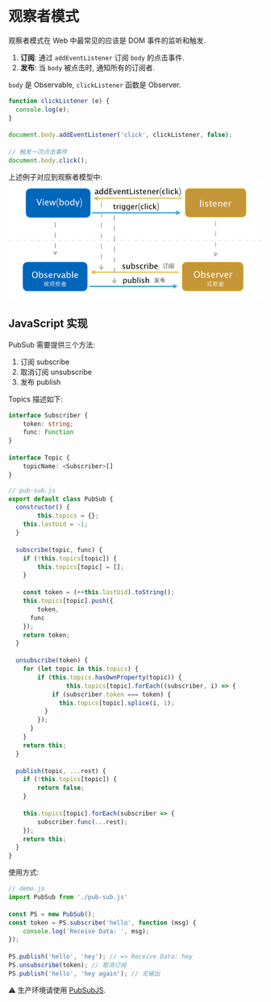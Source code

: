 # 观察者模式

观察者模式在 Web 中最常见的应该是 DOM 事件的监听和触发.

1. **订阅**: 通过 `addEventListener` 订阅 `body` 的点击事件.
2. **发布**: 当 `body` 被点击时, 通知所有的订阅者.

`body` 是 Observable, `clickListener` 函数是 Observer.

```javascript
function clickListener (e) {
  console.log(e);
}

document.body.addEventListener('click', clickListener, false);

// 触发一次点击事件
document.body.click();
```

上述例子对应到观察者模型中: 
![](../assets/observer-1.png)

## JavaScript 实现

PubSub 需要提供三个方法:

1. 订阅 subscribe
2. 取消订阅 unsubscribe
3. 发布 publish

Topics 描述如下:

```typescript
interface Subscriber {
    token: string;
    func: Function
}

interface Topic {
    topicName: <Subscriber>[]
}
```

```javascript
// pub-sub.js
export default class PubSub {
  constructor() {
		this.topics = {};
    this.lastUid = -1;
  }
  
  subscribe(topic, func) {
    if (!this.topics[topic]) {
    	this.topics[topic] = [];
    }
    
    const token = (++this.lastUid).toString();
    this.topics[topic].push({
    	token,
      func
    });
    return token;
  }
  
  unsubscribe(token) {
    for (let topic in this.topics) {
    	if (this.topics.hasOwnProperty(topic)) {
				this.topics[topic].forEach((subscriber, i) => {
        	if (subscriber.token === token) {
	          this.topics[topic].splice(i, 1);
          }
        });
      }
    }
    return this;
  }
  
  publish(topic, ...rest) {
    if (!this.topics[topic]) {
	    return false;
    }
    
    this.topics[topic].forEach(subscriber => {
    	subscriber.func(...rest);
    });
    return this;
  }
}
```

使用方式:

```javascript
// demo.js
import PubSub from './pub-sub.js'

const PS = new PubSub();
const token = PS.subscribe('hello', function (msg) {
	console.log('Receive Data: ', msg);
});

PS.publish('hello', 'hey'); // => Receive Data: hey
PS.unsubscribe(token); // 取消订阅
PS.publish('hello', 'hey again'); // 无输出
```

⚠️ 生产环境请使用 [PubSubJS](https://github.com/mroderick/PubSubJS).